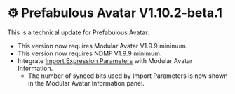 ﻿# ⚙️ Prefabulous Avatar V1.10.2-beta.1

This is a technical update for Prefabulous Avatar:
- This version now requires Modular Avatar V1.9.9 minimum.
- This version now requires NDMF V1.9.9 minimum.
- Integrate [Import Expression Parameters](/docs/products/prefabulous-avatar/component-reference/import-expression-parameters) with Modular Avatar Information.
  - The number of synced bits used by Import Parameters is now shown in the Modular Avatar Information panel.
